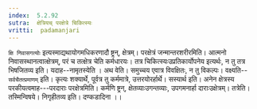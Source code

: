 ```yaml
---
index:  5.2.92
sutra:  क्षेत्रियच् परक्षेत्रे चिकित्स्यः
vritti:  padamanjari
---
```


`क्षि निवासगत्योः` इत्यस्माद्यथायोगमधिकरणादौ ष्ट्रन्, क्षेत्रम्। परक्षेत्रं जन्मान्तरशरीरमिति। आत्मनो निवासस्थानत्वात्क्षेत्रम्, परं च तत्क्षेत्र चेति कर्मधारयः। तत्र चिकित्स्यःउप्रतिकार्योपनेय इत्यर्थः, न तु तत्र भिषजितव्य इति। यदाह--नामृतस्येति ।
अथ वेति। समुच्चय एवात्र विवक्षितः, न तु विकल्पः। वक्ष्यति--`सर्वचैतत्प्रमाणम्` इति। कृत्यः शक्यार्थे, पूर्वत्र तु कर्ममात्रे, उत्तरयोरर्हार्थे। सस्यार्थ इति। अनेन क्षेत्रस्य परकीयत्वमाह---परदाराः परक्षेत्रमिति। कर्मणि ष्ट्रन्, क्षेतव्याःउगन्तव्याः, उपगमनार्हा दाराःउक्षेत्रम्। तत्रेति। तस्मिन्विषये। निगृहीतव्य इति। दण्कडादिना ।।

